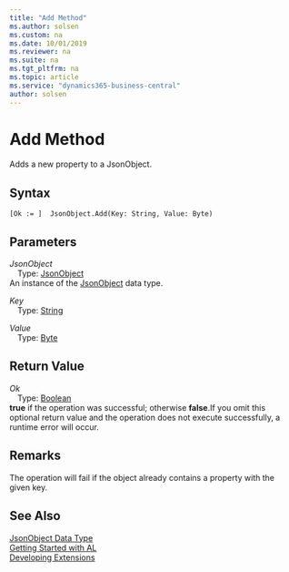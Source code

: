 ```yaml
---
title: "Add Method"
ms.author: solsen
ms.custom: na
ms.date: 10/01/2019
ms.reviewer: na
ms.suite: na
ms.tgt_pltfrm: na
ms.topic: article
ms.service: "dynamics365-business-central"
author: solsen
---
```

[//]: # (START>DO_NOT_EDIT)
[//]: # (IMPORTANT:Do not edit any of the content between here and the END>DO_NOT_EDIT.)
[//]: # (Any modifications should be made in the .xml files in the ModernDev repo.)
# Add Method
Adds a new property to a JsonObject.


## Syntax
```
[Ok := ]  JsonObject.Add(Key: String, Value: Byte)
```
## Parameters
*JsonObject*  
&emsp;Type: [JsonObject](jsonobject-data-type.md)  
An instance of the [JsonObject](jsonobject-data-type.md) data type.  

*Key*  
&emsp;Type: [String](../string/string-data-type.md)  
  
*Value*  
&emsp;Type: [Byte](../byte/byte-data-type.md)  
  


## Return Value
*Ok*  
&emsp;Type: [Boolean](../boolean/boolean-data-type.md)  
**true** if the operation was successful; otherwise **false**.If you omit this optional return value and the operation does not execute successfully, a runtime error will occur.    


[//]: # (IMPORTANT: END>DO_NOT_EDIT)

## Remarks
The operation will fail if the object already contains a property with the given key.

## See Also
[JsonObject Data Type](jsonobject-data-type.md)  
[Getting Started with AL](../../devenv-get-started.md)  
[Developing Extensions](../../devenv-dev-overview.md)